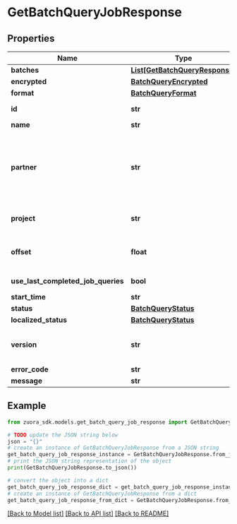 # GetBatchQueryJobResponse


## Properties

Name | Type | Description | Notes
------------ | ------------- | ------------- | -------------
**batches** | [**List[GetBatchQueryResponse]**](GetBatchQueryResponse.md) | A JSON array object that contains a list of batch objects.  | [optional] 
**encrypted** | [**BatchQueryEncrypted**](BatchQueryEncrypted.md) |  | [optional] 
**format** | [**BatchQueryFormat**](BatchQueryFormat.md) |  | [optional] 
**id** | **str** | The job ID created for the AQuA API request. The job ID can be used for querying for the query status.   The ID exists only if the JSON request can be parsed and validated successfully. Otherwise, the job ID is null.  | [optional] 
**name** | **str** | The name of the job. 32 character limit.  | [optional] 
**partner** | **str** | The partner field indicates the unique ID of a data integration partner. The dropdown list of this field displays partner IDs for the past thirty days.  It must be used together with \&quot;project\&quot; field to uniquely identify a data integration target.  For example, if a continuous AQuA session is to retrieve data incrementally for a Salesforce.com Org 00170000011K3Ub, you can use partner as \&quot;Salesforce\&quot;, and \&quot;project\&quot; as \&quot;00170000011K3Ub.\&quot;   This field is required only if you are using AQuA in stateful mode. Otherwise, if you are using AQuA in stateless mode, partner field can be null.  **Note**: Zuora highly recommends you use the stateless mode instead of the stateful mode to extract bulk data. See &lt;a href&#x3D;\&quot;https://knowledgecenter.zuora.com/Zuora_Central_Platform/API/AB_Aggregate_Query_API/Bulk_data__extraction_from_Zuora_using_AQuA\&quot; target&#x3D;\&quot;_blank\&quot;&gt;Bulk data extraction from Zuora using AQuA&lt;/a&gt; for best practices.  **Note**: Submit a request at &lt;a href&#x3D;\&quot;http://support.zuora.com\&quot; target&#x3D;\&quot;_blank\&quot;&gt;Zuora Global Support&lt;/a&gt; to obtain a partner ID.  | [optional] 
**project** | **str** | The project field contains the unique ID of a data integration project for a particular partner. The dropdown list of this field displays project IDs for the past thirty days.  This field must be used together with partner field to uniquely identify a data integration target.   This field is required only if you are using AQuA in stateful mode. Otherwise, if you are using AQuA in stateless mode, partner field can be null.  | [optional] 
**offset** | **float** | This field specifies the time offset for AQuA queries in stateful mode. It is an integer in the range 0 to 3,600 seconds.  For example, if you set this field to 600 seconds and you post a query in stateful mode at 2:00 AM, it will query against data created or updated between the completion time of the previous query and 1:50 AM.  The value of this field will override the value you configured in **Settings** &gt; **Administration** &gt; **AQuA API Stateful Mode Time Offset**.      | [optional] 
**use_last_completed_job_queries** | **bool** | If this flag is set to &#x60;true&#x60;, then all the previous queries are merged with existing queries.  If the flag is set to &#x60;false&#x60;, then the previous queries are ignored, and only the new query is executed.  | [optional] 
**start_time** | **str** | The start time of the query.   | [optional] 
**status** | [**BatchQueryStatus**](BatchQueryStatus.md) |  | [optional] 
**localized_status** | [**BatchQueryStatus**](BatchQueryStatus.md) |  | [optional] 
**version** | **str** | The API version you want to use.   The supported versions are as follows:   - &#x60;1.1&#x60;. It supports both modes   - &#x60;1.0&#x60;. Default. It supports stateless modes only.  See &lt;a href&#x3D;\&quot;https://knowledgecenter.zuora.com/Zuora_Central_Platform/API/AB_Aggregate_Query_API/BA_Stateless_and_Stateful_Modes\&quot; target&#x3D;\&quot;_blank\&quot;&gt;Stateless and stateful modes&lt;/a&gt; for more information.  | [optional] 
**error_code** | **str** | The error code used to identify the failure reason. | [optional] 
**message** | **str** | The error message used to describe the failure reason detail. | [optional] 

## Example

```python
from zuora_sdk.models.get_batch_query_job_response import GetBatchQueryJobResponse

# TODO update the JSON string below
json = "{}"
# create an instance of GetBatchQueryJobResponse from a JSON string
get_batch_query_job_response_instance = GetBatchQueryJobResponse.from_json(json)
# print the JSON string representation of the object
print(GetBatchQueryJobResponse.to_json())

# convert the object into a dict
get_batch_query_job_response_dict = get_batch_query_job_response_instance.to_dict()
# create an instance of GetBatchQueryJobResponse from a dict
get_batch_query_job_response_from_dict = GetBatchQueryJobResponse.from_dict(get_batch_query_job_response_dict)
```
[[Back to Model list]](../README.md#documentation-for-models) [[Back to API list]](../README.md#documentation-for-api-endpoints) [[Back to README]](../README.md)


